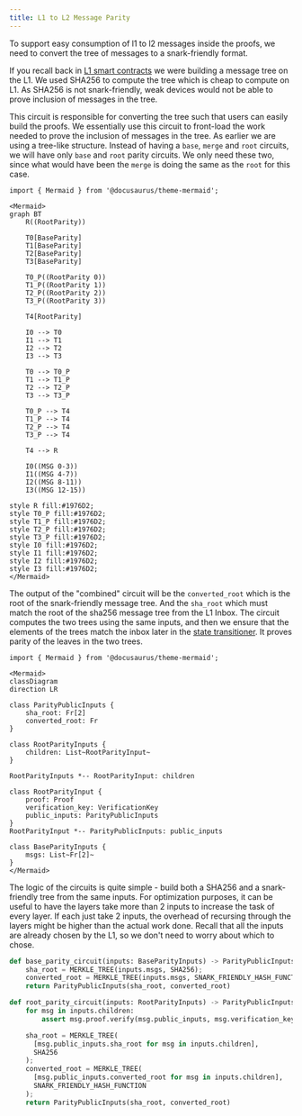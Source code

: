 ```yaml
---
title: L1 to L2 Message Parity
---
```


To support easy consumption of l1 to l2 messages inside the proofs, we need to convert the tree of messages to a snark-friendly format.

If you recall back in [L1 smart contracts](./../l1-smart-contracts/index.md#inbox) we were building a message tree on the L1.
We used SHA256 to compute the tree which is cheap to compute on L1.
As SHA256 is not snark-friendly, weak devices would not be able to prove inclusion of messages in the tree.

This circuit is responsible for converting the tree such that users can easily build the proofs.
We essentially use this circuit to front-load the work needed to prove the inclusion of messages in the tree.
As earlier we are using a tree-like structure.
Instead of having a `base`, `merge` and `root` circuits, we will have only `base` and `root` parity circuits.
We only need these two, since what would have been the `merge` is doing the same as the `root` for this case.

```mdx
import { Mermaid } from '@docusaurus/theme-mermaid';

<Mermaid>
graph BT
    R((RootParity))

    T0[BaseParity]
    T1[BaseParity]
    T2[BaseParity]
    T3[BaseParity]

    T0_P((RootParity 0))
    T1_P((RootParity 1))
    T2_P((RootParity 2))
    T3_P((RootParity 3))

    T4[RootParity]

    I0 --> T0
    I1 --> T1
    I2 --> T2
    I3 --> T3

    T0 --> T0_P
    T1 --> T1_P
    T2 --> T2_P
    T3 --> T3_P

    T0_P --> T4
    T1_P --> T4
    T2_P --> T4
    T3_P --> T4

    T4 --> R

    I0((MSG 0-3))
    I1((MSG 4-7))
    I2((MSG 8-11))
    I3((MSG 12-15))

style R fill:#1976D2;
style T0_P fill:#1976D2;
style T1_P fill:#1976D2;
style T2_P fill:#1976D2;
style T3_P fill:#1976D2;
style I0 fill:#1976D2;
style I1 fill:#1976D2;
style I2 fill:#1976D2;
style I3 fill:#1976D2;
</Mermaid>
```

The output of the "combined" circuit will be the `converted_root` which is the root of the snark-friendly message tree.
And the `sha_root` which must match the root of the sha256 message tree from the L1 Inbox.
The circuit computes the two trees using the same inputs, and then we ensure that the elements of the trees match the inbox later in the [state transitioner](./../l1-smart-contracts/index.md#overview).
It proves parity of the leaves in the two trees.

```mdx
import { Mermaid } from '@docusaurus/theme-mermaid';

<Mermaid>
classDiagram
direction LR

class ParityPublicInputs {
    sha_root: Fr[2]
    converted_root: Fr
}

class RootParityInputs {
    children: List~RootParityInput~
}

RootParityInputs *-- RootParityInput: children

class RootParityInput {
    proof: Proof
    verification_key: VerificationKey
    public_inputs: ParityPublicInputs
}
RootParityInput *-- ParityPublicInputs: public_inputs

class BaseParityInputs {
    msgs: List~Fr[2]~
}
</Mermaid>
```

The logic of the circuits is quite simple - build both a SHA256 and a snark-friendly tree from the same inputs.
For optimization purposes, it can be useful to have the layers take more than 2 inputs to increase the task of every layer.
If each just take 2 inputs, the overhead of recursing through the layers might be higher than the actual work done.
Recall that all the inputs are already chosen by the L1, so we don't need to worry about which to chose.

```python
def base_parity_circuit(inputs: BaseParityInputs) -> ParityPublicInputs:
    sha_root = MERKLE_TREE(inputs.msgs, SHA256);
    converted_root = MERKLE_TREE(inputs.msgs, SNARK_FRIENDLY_HASH_FUNCTION);
    return ParityPublicInputs(sha_root, converted_root)

def root_parity_circuit(inputs: RootParityInputs) -> ParityPublicInputs:
    for msg in inputs.children:
        assert msg.proof.verify(msg.public_inputs, msg.verification_key);

    sha_root = MERKLE_TREE(
      [msg.public_inputs.sha_root for msg in inputs.children],
      SHA256
    );
    converted_root = MERKLE_TREE(
      [msg.public_inputs.converted_root for msg in inputs.children],
      SNARK_FRIENDLY_HASH_FUNCTION
    );
    return ParityPublicInputs(sha_root, converted_root)
```
